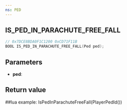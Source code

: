 ```yaml
---
ns: PED
---
```

## IS_PED_IN_PARACHUTE_FREE_FALL

```c
// 0x7DCE8BDA0F1C1200 0xCD71F11B
BOOL IS_PED_IN_PARACHUTE_FREE_FALL(Ped ped);
```


## Parameters
* **ped**: 

## Return value

##lua example:
IsPedInParachuteFreeFall(PlayerPedId())
